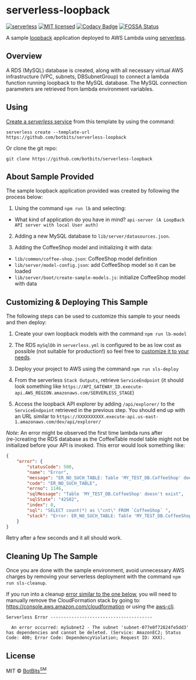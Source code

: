 # serverless-loopback
[![serverless](http://public.serverless.com/badges/v3.svg)](http://www.serverless.com)
[![MIT licensed](https://img.shields.io/badge/license-MIT-blue.svg)](https://raw.githubusercontent.com/botbits/serverless-loopback/master/LICENSE)
[![Codacy Badge](https://api.codacy.com/project/badge/Grade/3988cecd1c154bb99c310fb77bbc1ae9)](https://www.codacy.com/app/marcelobern/serverless-loopback?utm_source=github.com&amp;utm_medium=referral&amp;utm_content=botbits/serverless-loopback&amp;utm_campaign=Badge_Grade)
[![FOSSA Status](https://app.fossa.io/api/projects/git%2Bgithub.com%2Fbotbits%2Fserverless-loopback.svg?type=shield)](https://app.fossa.io/projects/git%2Bgithub.com%2Fbotbits%2Fserverless-loopback?ref=badge_shield)

A sample [loopback](https://loopback.io/) application deployed to AWS Lambda using [serverless](https://serverless.com/).

## Overview

A RDS (MySQL) database is created, along with all necessary virtual AWS infrastructure (VPC, subnets, DBSubnetGroup) to connect a lambda function running loopback to the MySQL database. The MySQL connection parameters are retrieved from lambda environment variables.
<!--
For ease of management RDS (MySQL) username/password can be retrieved from [AWS SSM Parameter Store](https://docs.aws.amazon.com/systems-manager/latest/userguide/systems-manager-paramstore.html) and used in `serverless.yml` [see section *Handling Secrets for Small Teams & Projects*]](https://serverless.com/blog/serverless-secrets-api-keys/). -->

## Using

[Create a *serverless* service](https://serverless.com/framework/docs/providers/aws/cli-reference/create) from this template by using the command:

`serverless create --template-url https://github.com/botbits/serverless-loopback`

Or clone the git repo:

`git clone https://github.com/botbits/serverless-loopback`

## About Sample Provided

The sample loopback application provided was created by following the process below:

1.  Using the command `npm run lb` and selecting:

-   What kind of application do you have in mind? `api-server (A LoopBack API server with local User auth)`

2.  Adding a new MySQL database to `lib/server/datasources.json`.

3.  Adding the CoffeeShop model and initializing it with data:

-   `lib/common/coffee-shop.json`: CoffeeShop model definition
-   `lib/server/model-config.json`: add CoffeeShop model so it can be loaded
-   `lib/server/boot/create-sample-models.js`: initialize CoffeeShop model with data

## Customizing & Deploying This Sample

The following steps can be used to customize this sample to your needs and then deploy:

<!-- 0. (*optional*) For ease of management add MySQL username/password to the AWS SSM Parameter Store (using [AWS Console(https://docs.aws.amazon.com/systems-manager/latest/userguide/param-create-console.html)] or [AWS CLI(https://docs.aws.amazon.com/systems-manager/latest/userguide/param-create-cli.html)]).
-->
1.  Create your own loopback models with the command `npm run lb-model`

2.  The RDS `mySqlDb` in `serverless.yml` is configured to be as low cost as possible (not suitable for production!) so feel free to [customize it to your needs](https://docs.aws.amazon.com/AWSCloudFormation/latest/UserGuide/aws-properties-rds-database-instance.html).

3.  Deploy your project to AWS using the command `npm run sls-deploy`

4.  From the serverless `Stack Outputs`, retrieve `ServiceEndpoint` (it should look something like `https://API_GATEWAY_ID.execute-api.AWS_REGION.amazonaws.com/SERVERLESS_STAGE`)

5.  Access the loopback API explorer by adding `/api/explorer/` to the `ServiceEndpoint` retrieved in the previous step. You should end up with an URL similar to `https://XXXXXXXXXX.execute-api.us-east-1.amazonaws.com/dev/api/explorer/`

*Note*: An error might be observed the first time lambda runs after (re-)creating the RDS database as the CoffeeTable model table might not be initialized before your API is invoked. This error would look something like:

```json
{
    "error": {
        "statusCode": 500,
        "name": "Error",
        "message": "ER_NO_SUCH_TABLE: Table 'MY_TEST_DB.CoffeeShop' doesn't exist",
        "code": "ER_NO_SUCH_TABLE",
        "errno": 1146,
        "sqlMessage": "Table 'MY_TEST_DB.CoffeeShop' doesn't exist",
        "sqlState": "42S02",
        "index": 0,
        "sql": "SELECT count(*) as \"cnt\" FROM `CoffeeShop` ",
        "stack": "Error: ER_NO_SUCH_TABLE: Table 'MY_TEST_DB.CoffeeShop' doesn't exist\n    at ..."
    }
}
```

Retry after a few seconds and it all should work.

## Cleaning Up The Sample

Once you are done with the sample environment, avoid unnecessary AWS charges by removing your serverless deployment with the command `npm run sls-cleanup`.

If you run into a cleanup [error similar to the one below](https://forum.serverless.com/t/very-long-delay-when-doing-sls-remove-of-lambda-in-a-vpc/2535), you will need to manually remove the CloudFormation stack by going to: <https://console.aws.amazon.com/cloudformation> or using the [aws-cli](https://aws.amazon.com/cli/).

```shell
Serverless Error ---------------------------------------

  An error occurred: mySubnet2 - The subnet 'subnet-077e0f72824fe5dd3' has dependencies and cannot be deleted. (Service: AmazonEC2; Status Code: 400; Error Code: DependencyViolation; Request ID: XXX).
```

## License

MIT © [BotBits<sup>SM</sup>](https://github.com/botbits)
